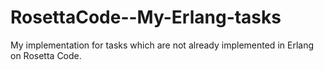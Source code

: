 RosettaCode--My-Erlang-tasks
============================

My implementation for tasks which are not already implemented in Erlang on Rosetta Code.
